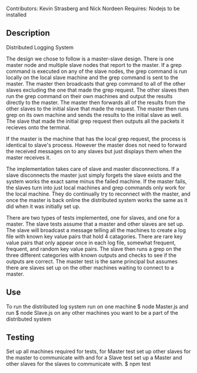 Contributors: Kevin Strasberg and Nick Nordeen
Requires: Nodejs to be installed

## Description
Distributed Logging System

The design we chose to follow is a master-slave design. There is one master node and multiple slave nodes that report to the master. If a grep command is executed on any of the slave nodes, the grep command is run locally on the local slave machine and the grep command is sent to the master. The master then broadcasts that grep command to all of the other slaves excluding the one that made the grep request. The other slaves then run the grep command on their own machines and output the results directly to the master. The master then forwards all of the results from the other slaves to the initial slave that made the request. The master then runs grep on its own machine and sends the results to the initial slave as well. The slave that made the initial grep request then outputs all the packets it recieves onto the terminal.

If the master is the machine that has the local grep request, the process is identical to slave's process. However the master does not need to forward the received messages on to any slaves but just displays them when the master receives it. 

The implementation takes care of slave and master disconnections. If a slave disconnects the master just simply forgets the slave exists and the system works the exact same minus the failed machine. If the master fails, the slaves turn into just local machines and grep commands only work for the local machine. They do continually try to reconnect with the master, and once the master is back online the distributed system works the same as it did when it was initially set up.

There are two types of tests implemented, one for slaves, and one for a master. The slave tests assume that a master and other slaves are set up. The slave will broadcast a message telling all the machines to create a log file with known key value pairs that hold 4 catagories. There are rare key value pairs that only appear once in each log file, somewhat frequent, frequent, and random key value pairs. The slave then runs a grep on the three different categories with known outputs and checks to see if the outputs are correct. The master test is the same principal but assumes there are slaves set up on the other machines waiting to connect to a master.

## Use
To run the distributed log system run on one machine
	$ node Master.js 
and run
	$ node Slave.js
on any other machines you want to be a part of the distributed system

## Testing
Set up all machines required for tests, for Master test set up other slaves for the master to communicate with and for a Slave test set up a Master and other slaves for the slaves to communicate with.
	$ npm test